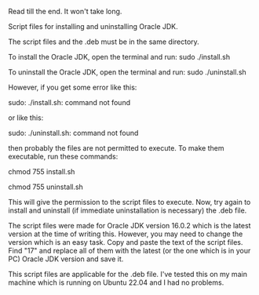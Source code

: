 Read till the end. It won't take long.

Script files for installing and uninstalling Oracle JDK.

The script files and the .deb must be in the same directory.

To install the Oracle JDK, open the terminal and run:
sudo ./install.sh

To uninstall the Oracle JDK, open the terminal and run:
sudo ./uninstall.sh

However, if you get some error like this:

sudo: ./install.sh: command not found

or like this:

sudo: ./uninstall.sh: command not found

then probably the files are not permitted to execute.
To make them executable, run these commands:

chmod 755 install.sh

chmod 755 uninstall.sh

This will give the permission to the script files to execute.
Now, try again to install and uninstall (if immediate uninstallation is necessary) the .deb file.

The script files were made for Oracle JDK version 16.0.2 which is the latest version at the time of writing this.
However, you may need to change the version which is an easy task.
Copy and paste the text of the script files.
Find "17" and replace all of them with the latest (or the one which is in your PC) Oracle JDK version and save it.

This script files are applicable for the .deb file.
I've tested this on my main machine which is running on Ubuntu 22.04 and I had no problems.
